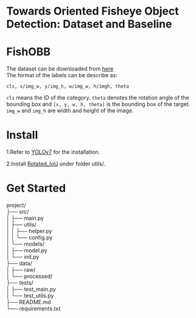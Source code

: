 Towards Oriented Fisheye Object Detection: Dataset and Baseline
===

FishOBB
===
The dataset can be downloaded from [here](https://pan.baidu.com/s/1NaTZuoIslkxCGQQTKQsQRA?pwd=yndg)<br>
The format of the labels can be describe as: <br>
```
cls, x/img_w, y/img_h, w/img_w, h/imgh, theta
```
`cls` means the ID of the category. `theta` denotes the rotation angle of the bounding box and `[x, y, w, h, theta]` is the bounding box of the target. `img_w` and `img_h` are width and height of the image.

Install
===
1.Refer to [YOLOv7](https://github.com/WongKinYiu/yolov7) for the installation.

2.Install [Rotated_IoU](https://github.com/lilanxiao/Rotated_IoU) under folder utils/.

Get Started
===
project/  <br>
├── src/  <br>
│ ├── main.py <br>
│ ├── utils/ <br>
│ │ ├── helper.py <br>
│ │ └── config.py <br>
│ └── models/ <br>
│ ├── model.py <br>
│ └── init.py <br>
├── data/ <br>
│ ├── raw/ <br>
│ └── processed/ <br>
├── tests/ <br>
│ ├── test_main.py <br>
│ └── test_utils.py <br>
├── README.md <br>
└── requirements.txt <br>
